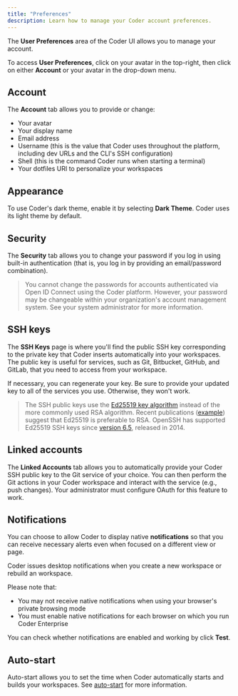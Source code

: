```yaml
---
title: "Preferences"
description: Learn how to manage your Coder account preferences.
---
```


The **User Preferences** area of the Coder UI allows you to manage your account.

To access **User Preferences**, click on your avatar in the top-right, then
click on either **Account** or your avatar in the drop-down menu.

## Account

The **Account** tab allows you to provide or change:

- Your avatar
- Your display name
- Email address
- Username (this is the value that Coder uses throughout the platform, including
  dev URLs and the CLI's SSH configuration)
- Shell (this is the command Coder runs when starting a terminal)
- Your dotfiles URI to personalize your workspaces

## Appearance

To use Coder's dark theme, enable it by selecting **Dark Theme**. Coder uses its
light theme by default.

## Security

The **Security** tab allows you to change your password if you log in using
built-in authentication (that is, you log in by providing an email/password
combination).

> You cannot change the passwords for accounts authenticated via Open ID Connect
> using the Coder platform. However, your password may be changeable within your
> organization's account management system. See your system administrator for
> more information.

## SSH keys

The **SSH Keys** page is where you'll find the public SSH key corresponding to
the private key that Coder inserts automatically into your workspaces. The
public key is useful for services, such as Git, Bitbucket, GitHub, and GitLab,
that you need to access from your workspace.

If necessary, you can regenerate your key. Be sure to provide your updated key
to all of the services you use. Otherwise, they won't work.

> The SSH public keys use the
> [Ed25519 key algorithm](https://datatracker.ietf.org/doc/html/rfc8709) instead
> of the more commonly used RSA algorithm. Recent publications
> ([example](https://leanpub.com/gocrypto/read#leanpub-auto-chapter-5-digital-signatures))
> suggest that Ed25519 is preferable to RSA. OpenSSH has supported Ed25519 SSH
> keys since [version 6.5](https://www.openssh.com/txt/release-6.5), released
> in 2014.

## Linked accounts

The **Linked Accounts** tab allows you to automatically provide your Coder SSH
public key to the Git service of your choice. You can then perform the Git
actions in your Coder workspace and interact with the service (e.g., push
changes). Your administrator must configure OAuth for this feature to work.

## Notifications

You can choose to allow Coder to display native **notifications** so that you
can receive necessary alerts even when focused on a different view or page.

Coder issues desktop notifications when you create a new workspace or rebuild an
workspace.

Please note that:

- You may not receive native notifications when using your browser's private
  browsing mode
- You must enable native notifications for each browser on which you run Coder
  Enterprise

You can check whether notifications are enabled and working by click **Test**.

## Auto-start

Auto-start allows you to set the time when Coder automatically starts and builds
your workspaces. See [auto-start](autostart.md) for more information.
